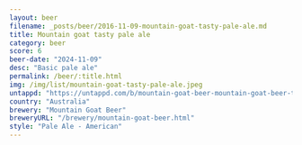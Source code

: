 ```yaml
---
layout: beer
filename: _posts/beer/2016-11-09-mountain-goat-tasty-pale-ale.md
title: Mountain goat tasty pale ale
category: beer
score: 6
beer-date: "2024-11-09"
desc: "Basic pale ale"
permalink: /beer/:title.html
img: /img/list/mountain-goat-tasty-pale-ale.jpeg
untappd: "https://untappd.com/b/mountain-goat-beer-mountain-goat-beer-tasty-pale-ale/5626222"
country: "Australia"
brewery: "Mountain Goat Beer"
breweryURL: "/brewery/mountain-goat-beer.html"
style: "Pale Ale - American"
---
```

